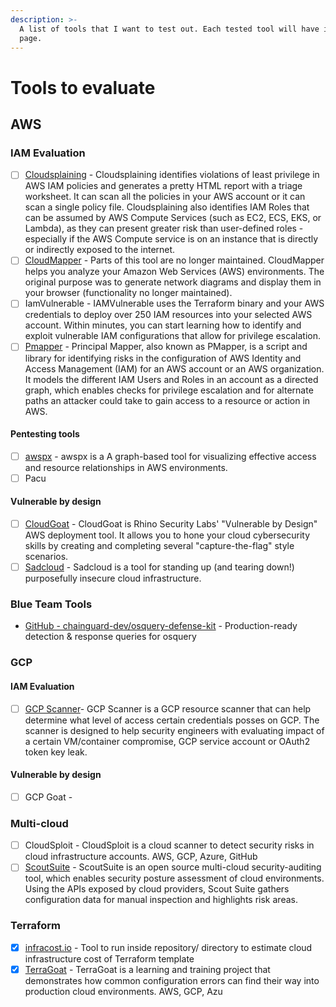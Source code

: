 ```yaml
---
description: >-
  A list of tools that I want to test out. Each tested tool will have it's own
  page.
---
```


# Tools to evaluate

## AWS

### IAM Evaluation

* [ ] [Cloudsplaining](https://github.com/salesforce/cloudsplaining/) - Cloudsplaining identifies violations of least privilege in AWS IAM policies and generates a pretty HTML report with a triage worksheet. It can scan all the policies in your AWS account or it can scan a single policy file. Cloudsplaining also identifies IAM Roles that can be assumed by AWS Compute Services (such as EC2, ECS, EKS, or Lambda), as they can present greater risk than user-defined roles - especially if the AWS Compute service is on an instance that is directly or indirectly exposed to the internet.
* [ ] [CloudMapper](https://github.com/duo-labs/cloudmapper) - Parts of this tool are no longer maintained. CloudMapper helps you analyze your Amazon Web Services (AWS) environments. The original purpose was to generate network diagrams and display them in your browser (functionality no longer maintained).
* [ ] IamVulnerable - IAMVulnerable uses the Terraform binary and your AWS credentials to deploy over 250 IAM resources into your selected AWS account. Within minutes, you can start learning how to identify and exploit vulnerable IAM configurations that allow for privilege escalation.
* [ ] [Pmapper](https://github.com/nccgroup/PMapper) - Principal Mapper, also known as PMapper, is a script and library for identifying risks in the configuration of AWS Identity and Access Management (IAM) for an AWS account or an AWS organization. It models the different IAM Users and Roles in an account as a directed graph, which enables checks for privilege escalation and for alternate paths an attacker could take to gain access to a resource or action in AWS.

#### Pentesting tools

* [ ] [awspx](https://github.com/WithSecureLabs/awspx) - awspx is a A graph-based tool for visualizing effective access and resource relationships in AWS environments.
* [ ] Pacu

#### Vulnerable by design

* [ ] [CloudGoat](https://github.com/RhinoSecurityLabs/cloudgoat/) - CloudGoat is Rhino Security Labs' "Vulnerable by Design" AWS deployment tool. It allows you to hone your cloud cybersecurity skills by creating and completing several "capture-the-flag" style scenarios.
* [ ] [Sadcloud](https://github.com/nccgroup/sadcloud) - Sadcloud is a tool for standing up (and tearing down!) purposefully insecure cloud infrastructure.

### Blue Team Tools

* [GitHub - chainguard-dev/osquery-defense-kit](https://github.com/chainguard-dev/osquery-defense-kit) - Production-ready detection & response queries for osquery

### GCP

#### IAM Evaluation

* [ ] [GCP Scanner](https://github.com/google/gcp\_scanner)- GCP Scanner is a GCP resource scanner that can help determine what level of access certain credentials posses on GCP. The scanner is designed to help security engineers with evaluating impact of a certain VM/container compromise, GCP service account or OAuth2 token key leak.

#### Vulnerable by design

* [ ] GCP Goat -&#x20;

### Multi-cloud

* [ ] CloudSploit - CloudSploit is a cloud scanner to detect security risks in cloud infrastructure accounts. AWS, GCP, Azure, GitHub
* [ ] [ScoutSuite](https://github.com/nccgroup/ScoutSuite) - ScoutSuite is an open source multi-cloud security-auditing tool, which enables security posture assessment of cloud environments. Using the APIs exposed by cloud providers, Scout Suite gathers configuration data for manual inspection and highlights risk areas.

### Terraform

* [x] [infracost.io](https://www.infracost.io/docs/) - Tool to run inside repository/ directory to estimate cloud infrastructure cost of Terraform template
* [x] [TerraGoat](https://github.com/bridgecrewio/terragoat) - TerraGoat is a learning and training project that demonstrates how common configuration errors can find their way into production cloud environments. AWS, GCP, Azu
